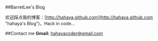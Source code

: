 ##BarretLee's Blog

欢迎踩点我的博客：[http://hahaya.github.com](http://hahaya.github.com "hahaya's Blog")，Hack in code...


##Contact me
__Gmail:__ [hahayacoder@gmail.com](mailto:hahayacoder@gmail.com)




